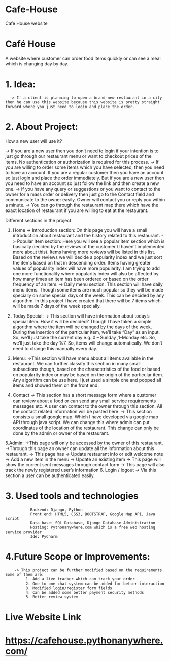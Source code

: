 # Cafe-House
Cafe House website

  # Café House
A website where customer can order food items quickly or can see a meal which is changing day by day.
# 1.	Idea:
      -> If a client is planning to open a brand-new restaurant in a city then he can use this website because this website is pretty straight forward where you just need to login and place the order. 
# 2.	About Project:

How a new user will use it?

   -> If you are a new user then you don’t need to login if your intention is to just go through our restaurant menu or want to checkout prices of the items. No authentication or authorization is required for this process.
   -> If you are willing to order some items which you have selected, then you need to have an account. If you are a regular customer then you have an account so just login and place the order immediately. But if you are a new user then you need to have an account so just follow the link and then create a new one.
  -> If you have any query or suggestions or you want to contact to the owner for a mass order or delivery then just go to the Contact field and communicate to the owner easily. Owner will contact you or reply you within a minute. 
  -> You can go through the restaurant map there which have the exact location of restaurant if you are willing to eat at the restaurant.

Different sections in the project 
 
 1. Home 
       -> Introduction section: On this page you will have a small introduction about restaurant and the history related to this restaurant.
       -> Popular Item section: Here you will see a popular item section which is basically decided by the reviews of the customer (I haven’t implemented more about this). Items having more reviews will be listed in this list. Based on the reviews we will decide a popularity index and we just sort the items based on that in descending order. Items having greater values of popularity index will have more popularity. I am trying to add one more functionality where popularity index will also be affected by how many times an item has been ordered or based on the order frequency of an item.
       -> Daily menu section: This section will have daily menu items. Though some items are much popular so they will be made specially on some special days of the week. This can be decided by any algorithm. In this project I have created that there will be 7 items which will be made 7 days of the week specially.

2. Today Special:
        -> This section will have information about today’s special item. How it will be decided? Though I have taken a simple algorithm where the item will be changed by the days of the week. During the insertion of the particular item, we’ll take “Day” as an input. So, we’ll just take the current day e.g. 0 – Sunday ,1-Monday etc. So, we’ll just take the day %7. So, items will change automatically. We don’t need to change this manually every day.

3. Menu: 
   ->This section will have menu about all items available in the restaurant. We can further classify this section in many small subsections though, based on the characteristics of the food or based on popularity index or may be based on the origin of the particular item. Any algorithm can be use here. I just used a simple one and popped all items and showed them on the front end.  

4. Contact 
       -> This section has a short message form where a customer can review about a food or can send any small service requirements messages etc. A user can contact to the owner   through this section. All the contact related information will be pasted here.
      -> This section consists a small google map. Which I have developed via google map API through java script. We can change this where admin can put coordinates of the location of the restaurant. This change can only be done by the admin or owner of the restaurant.

5.Admin:
     ->This page will only be accessed by the owner of this restaurant.
     ->Through this page an owner can update all the information about this restaurant. 
     -> This page has 
         -> Update restaurant info or edit welcome note	 
         -> Add a new item in the menu 
        -> Update an existing item 
        -> This page will show the current sent messages through contact form
        -> This page will also track the newly registered user’s information 
6. Login / logout 
        -> Via this section a user can be authenticated easily.
# 3. Used tools and technologies 
               Backend: Django, Python
               Front end: HTML5, CSS3, BOOTSTRAP, Google Map API, Java script 
               Data base: SQL Database, Django Database Administration
               Hosting: Pythonanywhere.com which is a free web hosting service provider 
               Ide: PyCharm 
# 4.Future Scope or Improvements:
        -> This project can be further modified based on the requirements. Some of them are:
             1. Add a live tracker which can track your order 
             2. One to one chat system can be added for better interaction
             3. Modified login/register form fields 
             4. Can be added some better payment security methods
             5. Better review system
             

 



# Live Website Link
# https://cafehouse.pythonanywhere.com/

